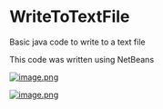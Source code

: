 # WriteToTextFile
Basic java code to write to a text file

This code was written using NetBeans

[![image.png](https://s8.postimg.cc/cpnqhz5rp/image.png)](https://postimg.cc/image/ehgpcvp4h/)

[![image.png](https://s8.postimg.cc/nchjnelmt/image.png)](https://postimg.cc/image/qjc37162p/)
